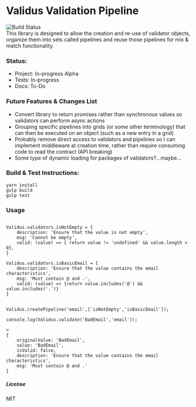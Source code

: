 # Validus Validation Pipeline
![Build Status](https://circleci.com/gh/richraid21/validus.svg?style=shield)    
This library is designed to allow the creation and re-use of validator objects, organize them into sets called pipelines and reuse those pipelines for mix & match functionality.

### Status:
* Project: In-progress Alpha    
* Tests: In-progress    
* Docs: To-Do     

### Future Features & Changes List
* Convert library to return promises rather than synchronous values so validators can perform async actions
* Grouping specific pipelines into grids (or some other terminology) that can then be executed on an object (such as a new entry in a grid)
* Probably remove direct access to validators and pipelines so I can implement middleware at creation time, rather than require consuming code to read the contract (API breaking)
* Some type of dynamic loading for packages of validators?...maybe...

### Build & Test Instructions:

```
yarn install
gulp build
gulp test
```

### Usage
```

Validus.validators.isNotEmpty = {
	description: 'Ensure that the value is not empty',
	msg: 'Cannot be empty',
	valid: (value) => { return value != 'undefined' && value.length > 0},
}

Validus.validators.isBasicEmail = {
	description: 'Ensure that the value contains the email characteristics',
	msg: 'Must contain @ and .',
	valid: (value) => {return value.includes('@') && value.includes('.')}
}


Validus.createPipeline('email',['isNotEmpty','isBasicEmail']);

console.log(Validus.validate('BadEmail','email'));

>
{
    originalValue: 'BadEmail',
	value: 'BadEmail',
	isValid: false,
	description: 'Ensure that the value contains the email characteristics',
	msg: 'Must contain @ and .'
}
```



##### License
MIT